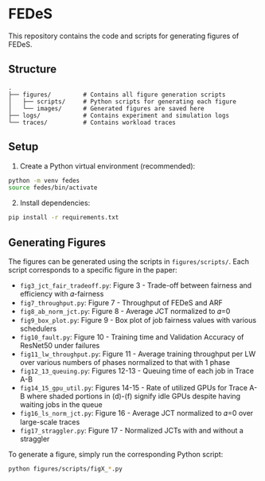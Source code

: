# FEDeS

This repository contains the code and scripts for generating figures of FEDeS.

## Structure

```
.
├── figures/         # Contains all figure generation scripts
│   ├── scripts/     # Python scripts for generating each figure
│   └── images/      # Generated figures are saved here
├── logs/            # Contains experiment and simulation logs
└── traces/          # Contains workload traces
```

## Setup

1. Create a Python virtual environment (recommended):
```bash
python -m venv fedes
source fedes/bin/activate
```

2. Install dependencies:
```bash
pip install -r requirements.txt
```

## Generating Figures

The figures can be generated using the scripts in `figures/scripts/`. Each script corresponds to a specific figure in the paper:

- `fig3_jct_fair_tradeoff.py`: Figure 3 - Trade-off between fairness and efficiency with 𝛼-fairness
- `fig7_throughput.py`: Figure 7 - Throughput of FEDeS and ARF
- `fig8_ab_norm_jct.py`: Figure 8 - Average JCT normalized to 𝛼=0
- `fig9_box_plot.py`: Figure 9 - Box plot of job fairness values with various schedulers
- `fig10_fault.py`: Figure 10 - Training time and Validation Accuracy of ResNet50 under failures
- `fig11_lw_throughput.py`: Figure 11 - Average training throughput per LW over various numbers of phases normalized to that with 1 phase
- `fig12_13_queuing.py`: Figures 12-13 - Queuing time of each job in Trace A-B
- `fig14_15_gpu_util.py`: Figures 14-15 - Rate of utilized GPUs for Trace A-B where shaded portions in (d)-(f) signify idle GPUs despite having waiting jobs in the queue
- `fig16_ls_norm_jct.py`: Figure 16 - Average JCT normalized to 𝛼=0 over large-scale traces
- `fig17_straggler.py`: Figure 17 - Normalized JCTs with and without a straggler

To generate a figure, simply run the corresponding Python script:
```bash
python figures/scripts/figX_*.py
```

